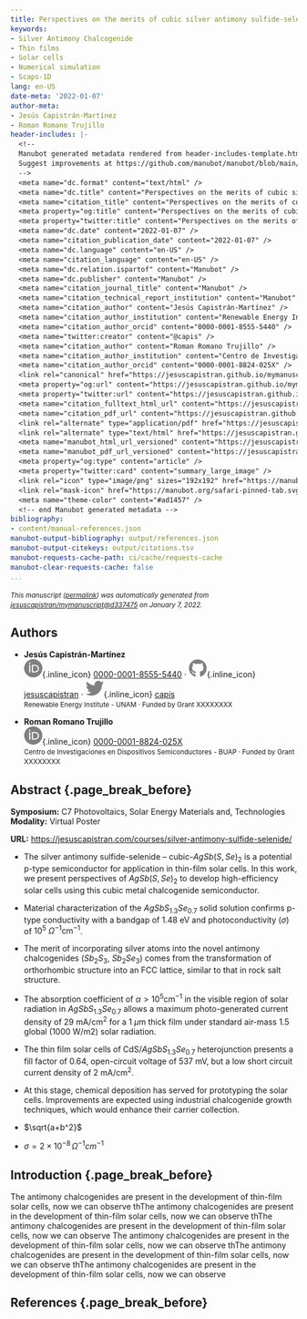 ```yaml
---
title: Perspectives on the merits of cubic silver antimony sulfide-selenide thin films for solar cells
keywords:
- Silver Antimony Chalcogenide
- Thin films
- Solar cells
- Numerical simulation
- Scaps-1D
lang: en-US
date-meta: '2022-01-07'
author-meta:
- Jesús Capistrán-Martínez
- Roman Romano Trujillo
header-includes: |-
  <!--
  Manubot generated metadata rendered from header-includes-template.html.
  Suggest improvements at https://github.com/manubot/manubot/blob/main/manubot/process/header-includes-template.html
  -->
  <meta name="dc.format" content="text/html" />
  <meta name="dc.title" content="Perspectives on the merits of cubic silver antimony sulfide-selenide thin films for solar cells" />
  <meta name="citation_title" content="Perspectives on the merits of cubic silver antimony sulfide-selenide thin films for solar cells" />
  <meta property="og:title" content="Perspectives on the merits of cubic silver antimony sulfide-selenide thin films for solar cells" />
  <meta property="twitter:title" content="Perspectives on the merits of cubic silver antimony sulfide-selenide thin films for solar cells" />
  <meta name="dc.date" content="2022-01-07" />
  <meta name="citation_publication_date" content="2022-01-07" />
  <meta name="dc.language" content="en-US" />
  <meta name="citation_language" content="en-US" />
  <meta name="dc.relation.ispartof" content="Manubot" />
  <meta name="dc.publisher" content="Manubot" />
  <meta name="citation_journal_title" content="Manubot" />
  <meta name="citation_technical_report_institution" content="Manubot" />
  <meta name="citation_author" content="Jesús Capistrán-Martínez" />
  <meta name="citation_author_institution" content="Renewable Energy Institute - UNAM" />
  <meta name="citation_author_orcid" content="0000-0001-8555-5440" />
  <meta name="twitter:creator" content="@capis" />
  <meta name="citation_author" content="Roman Romano Trujillo" />
  <meta name="citation_author_institution" content="Centro de Investigaciones en Dispositivos Semiconductores - BUAP" />
  <meta name="citation_author_orcid" content="0000-0001-8824-025X" />
  <link rel="canonical" href="https://jesuscapistran.github.io/mymanuscript/" />
  <meta property="og:url" content="https://jesuscapistran.github.io/mymanuscript/" />
  <meta property="twitter:url" content="https://jesuscapistran.github.io/mymanuscript/" />
  <meta name="citation_fulltext_html_url" content="https://jesuscapistran.github.io/mymanuscript/" />
  <meta name="citation_pdf_url" content="https://jesuscapistran.github.io/mymanuscript/manuscript.pdf" />
  <link rel="alternate" type="application/pdf" href="https://jesuscapistran.github.io/mymanuscript/manuscript.pdf" />
  <link rel="alternate" type="text/html" href="https://jesuscapistran.github.io/mymanuscript/v/d3374756cb50afd0a525d48455476ad95ec03b07/" />
  <meta name="manubot_html_url_versioned" content="https://jesuscapistran.github.io/mymanuscript/v/d3374756cb50afd0a525d48455476ad95ec03b07/" />
  <meta name="manubot_pdf_url_versioned" content="https://jesuscapistran.github.io/mymanuscript/v/d3374756cb50afd0a525d48455476ad95ec03b07/manuscript.pdf" />
  <meta property="og:type" content="article" />
  <meta property="twitter:card" content="summary_large_image" />
  <link rel="icon" type="image/png" sizes="192x192" href="https://manubot.org/favicon-192x192.png" />
  <link rel="mask-icon" href="https://manubot.org/safari-pinned-tab.svg" color="#ad1457" />
  <meta name="theme-color" content="#ad1457" />
  <!-- end Manubot generated metadata -->
bibliography:
- content/manual-references.json
manubot-output-bibliography: output/references.json
manubot-output-citekeys: output/citations.tsv
manubot-requests-cache-path: ci/cache/requests-cache
manubot-clear-requests-cache: false
...
```







<small><em>
This manuscript
([permalink](https://jesuscapistran.github.io/mymanuscript/v/d3374756cb50afd0a525d48455476ad95ec03b07/))
was automatically generated
from [jesuscapistran/mymanuscript@d337475](https://github.com/jesuscapistran/mymanuscript/tree/d3374756cb50afd0a525d48455476ad95ec03b07)
on January 7, 2022.
</em></small>

## Authors



+ **Jesús Capistrán-Martínez**<br>
    ![ORCID icon](images/orcid.svg){.inline_icon}
    [0000-0001-8555-5440](https://orcid.org/0000-0001-8555-5440)
    · ![GitHub icon](images/github.svg){.inline_icon}
    [jesuscapistran](https://github.com/jesuscapistran)
    · ![Twitter icon](images/twitter.svg){.inline_icon}
    [capis](https://twitter.com/capis)<br>
  <small>
     Renewable Energy Institute - UNAM
     · Funded by Grant XXXXXXXX
  </small>

+ **Roman Romano Trujillo**<br>
    ![ORCID icon](images/orcid.svg){.inline_icon}
    [0000-0001-8824-025X](https://orcid.org/0000-0001-8824-025X)<br>
  <small>
     Centro de Investigaciones en Dispositivos Semiconductores - BUAP
     · Funded by Grant XXXXXXXX
  </small>


## Abstract {.page_break_before}

**Symposium:** C7 Photovoltaics, Solar Energy Materials and, Technologies  
**Modality:** Virtual Poster

**URL:** <https://jesuscapistran.com/courses/silver-antimony-sulfide-selenide/>

* The silver antimony sulfide-selenide – cubic-$AgSb(S,Se)_2$ is a potential p-type semiconductor for application in thin-film solar cells. In this work, we present perspectives of $AgSb(S,Se)_2$ to develop high-efficiency solar cells using this cubic metal chalcogenide semiconductor.

* Material characterization of the $AgSbS_{1.3}Se_{0.7}$ solid solution confirms p-type conductivity with a bandgap of 1.48 eV and photoconductivity $(\sigma$) of $10^5$  $\Omega^{-1} \text{cm}^{-1}$.

* The merit of incorporating silver atoms into the novel antimony chalcogenides ($Sb_2S_3$, $Sb_2Se_3$) comes from the transformation of orthorhombic structure into an FCC lattice, similar to that in rock salt structure.

* The absorption coefficient of $\alpha > 10^5 \text{cm}^{-1}$ in the visible region of solar radiation in $AgSbS_{1.3}Se_{0.7}$ allows a maximum photo-generated current density of 29 ${\text{mA}}/{\text{cm}^2}$ for a 1 $\mu\text{m}$ thick film under standard air-mass 1.5 global (1000 W/m2) solar radiation.

* The thin film solar cells of CdS/$AgSbS_{1.3}Se_{0.7}$ heterojunction presents a fill factor of 0.64, open-circuit voltage of 537 mV, but a low short circuit current density of 2 mA/$\text{cm}^2$.

* At this stage, chemical deposition has served for prototyping the solar cells. Improvements are expected using industrial chalcogenide growth techniques, which would enhance their carrier collection.

* $\sqrt{a+b^2}$

* $\sigma = 2\times10^{-8} \, \Omega^{-1}cm^{-1}$


## Introduction {.page_break_before}


The antimony chalcogenides are present in the development of thin-film solar cells, now we can observe thThe antimony chalcogenides are present in the development of thin-film solar cells, now we can observe thThe antimony chalcogenides are present in the development of thin-film solar cells, now we can observe The antimony chalcogenides are present in the development of thin-film solar cells, now we can observe thThe antimony chalcogenides are present in the development of thin-film solar cells, now we can observe thThe antimony chalcogenides are present in the development of thin-film solar cells, now we can observe


## References {.page_break_before}

<!-- Explicitly insert bibliography here -->
<div id="refs"></div>
